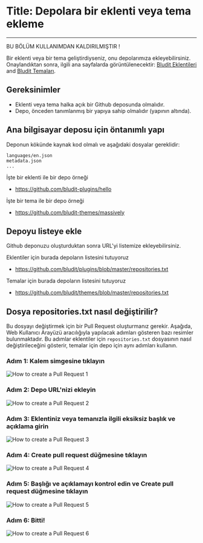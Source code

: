 # Title: Depolara bir eklenti veya tema ekleme
<!-- Position: 1 -->
---

BU BÖLÜM KULLANIMDAN KALDIRILMIŞTIR !


Bir eklenti veya bir tema geliştirdiyseniz, onu depolarımıza ekleyebilirsiniz. Onaylandıktan sonra, ilgili ana sayfalarda görüntülenecektir: [Bludit Eklentileri](https://plugins.bludit.com) and [Bludit Temaları](https://themes.bludit.com).

## Gereksinimler
- Eklenti veya tema halka açık bir Github deposunda olmalıdır.
- Depo, önceden tanımlanmış bir yapıya sahip olmalıdır (yapının altında).

## Ana bilgisayar deposu için öntanımlı yapı
Deponun kökünde kaynak kod olmalı ve aşağıdaki dosyalar gereklidir:
```
languages/en.json
metadata.json
...
```

İşte bir eklenti ile bir depo örneği
- https://github.com/bludit-plugins/hello

İşte bir tema ile bir depo örneği
- https://github.com/bludit-themes/massively

## Depoyu listeye ekle
Github deponuzu oluşturduktan sonra URL'yi listemize ekleyebilirsiniz.

Eklentiler için burada depoların listesini tutuyoruz
- https://github.com/bludit/plugins/blob/master/repositories.txt

Temalar için burada depoların listesini tutuyoruz
- https://github.com/bludit/themes/blob/master/repositories.txt

## Dosya repositories.txt nasıl değiştirilir?
Bu dosyayı değiştirmek için bir Pull Request oluşturmanız gerekir. Aşağıda, Web Kullanıcı Arayüzü aracılığıyla yapılacak adımları gösteren bazı resimler bulunmaktadır. Bu adımlar eklentiler için `repositories.txt` dosyasının nasıl değiştirileceğini gösterir, temalar için depo için aynı adımları kullanın.

### Adım 1: Kalem simgesine tıklayın
![How to create a Pull Request 1](https://df6m0u2ovo2fu.cloudfront.net/images/documentation-english/how-to-pull-request-1.png)

### Adım 2: Depo URL'nizi ekleyin
![How to create a Pull Request 2](https://df6m0u2ovo2fu.cloudfront.net/images/documentation-english/how-to-pull-request-2.png)

### Adım 3: Eklentiniz veya temanızla ilgili eksiksiz başlık ve açıklama girin
![How to create a Pull Request 3](https://df6m0u2ovo2fu.cloudfront.net/images/documentation-english/how-to-pull-request-3.png)

### Adım 4: Create pull request düğmesine tıklayın
![How to create a Pull Request 4](https://df6m0u2ovo2fu.cloudfront.net/images/documentation-english/how-to-pull-request-4.png)

### Adım 5: Başlığı ve açıklamayı kontrol edin ve Create pull request düğmesine tıklayın
![How to create a Pull Request 5](https://df6m0u2ovo2fu.cloudfront.net/images/documentation-english/how-to-pull-request-5.png)

### Adım 6: Bitti!
![How to create a Pull Request 6](https://df6m0u2ovo2fu.cloudfront.net/images/documentation-english/how-to-pull-request-6.png)
